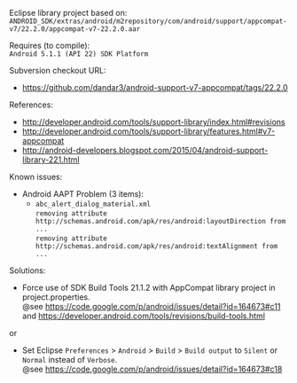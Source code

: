 Eclipse library project based on:<br/>
`ANDROID_SDK/extras/android/m2repository/com/android/support/appcompat-v7/22.2.0/appcompat-v7-22.2.0.aar`

Requires (to compile):<br/>
`Android 5.1.1 (API 22) SDK Platform`

Subversion checkout URL:<br/>
* https://github.com/dandar3/android-support-v7-appcompat/tags/22.2.0

References:
* http://developer.android.com/tools/support-library/index.html#revisions
* http://developer.android.com/tools/support-library/features.html#v7-appcompat
* http://android-developers.blogspot.com/2015/04/android-support-library-221.html

Known issues:
* Android AAPT Problem (3 items):
  * `abc_alert_dialog_material.xml` <br/>
`removing attribute http://schemas.android.com/apk/res/android:layoutDirection from ...`<br/>
`removing attribute http://schemas.android.com/apk/res/android:textAlignment from ...`<br/>

Solutions:
* Force use of SDK Build Tools 21.1.2 with AppCompat library project in project.properties.<br/>
  @see https://code.google.com/p/android/issues/detail?id=164673#c11 and  https://developer.android.com/tools/revisions/build-tools.html
 
or

* Set Eclipse `Preferences` > `Android` > `Build` > `Build output` to `Silent` or `Normal` instead of `Verbose`.<br/>
  @see https://code.google.com/p/android/issues/detail?id=164673#c18
